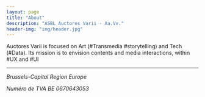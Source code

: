 ```yaml
---
layout: page
title: "About"
description: "ASBL Auctores Varii - Aa.Vv."
header-img: "img/header.jpg"
---
```



Auctores Varii is focused on Art (#Transmedia #storytelling) and Tech (#Data).
Its mission is to envision contents and media interactions, within #UX and #UI

---

_Brussels-Capital Region Europe_

_Numéro de TVA	BE 0670643053_


